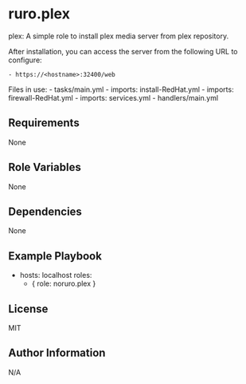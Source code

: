 ruro.plex
=========

  plex: A simple role to install plex media server from plex repository.

  After installation, you can access the server from the following URL to configure:

    - https://<hostname>:32400/web

  Files in use:
    - tasks/main.yml
      - imports: install-RedHat.yml
      - imports: firewall-RedHat.yml
      - imports: services.yml
    - handlers/main.yml

Requirements
------------

  None

Role Variables
--------------

  None

Dependencies
------------
  None

Example Playbook
----------------

  - hosts: localhost
    roles:
       - { role: noruro.plex }

License
-------

  MIT

Author Information
------------------

  N/A
